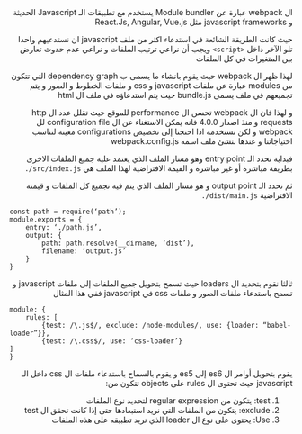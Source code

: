 <div dir="rtl">
ال webpack عبارة عن Module bundler يستخدم مع تطبيقات الـ Javascript الحديثة و javascript frameworks مثل React.Js, Angular, Vue.js

حيث كانت الطريقة الشائعة في استدعاء اكثر من ملف javascript ان نستدعيهم واحدا تلو الآخر داخل `<script>` ويجب أن نراعي ترتيب الملفات و نراعي عدم حدوث تعارض بين المتغيرات في كل الملفات

لهذا ظهر ال webpack حيث يقوم بانشاء ما يسمى ب dependency graph التي تتكون من modules عبارة عن ملفات javascript و css و ملفات الخطوط و الصور و يتم تجميعهم في ملف يسمى bundle.js حيث يتم استدعاؤه في ملف ال html

و لهذا فان ال webpack تحسن ال performance للموقع حيث تقلل عدد ال http requests
و منذ اصدار 4.0.0 فانه يمكن الاستغناء عن ال configuration file لل webpack و لكن نستخدمه اذا احتجنا إلى تخصيص configurations معينة لتناسب احتياجاتنا و عندها ننشئ ملف اسمه webpack.config.js

فبداية نحدد الـ entry point وهو مسار الملف الذي يعتمد عليه جميع الملفات الاخرى بطريقة مباشرة أو غير مباشرة و القيمة الافتراضية لهذا الملف هي `src/index.js/.`

ثم نحدد الـ output point و هو مسار الملف الذي يتم فيه تجميع كل الملفات و قيمته الافتراضية `dist/main.js/.`

</div>

```
const path = require(‘path’);
module.exports = {
	entry: ‘./path.js’,
	output: {
		path: path.resolve(__dirname, ‘dist’),
		filename: ‘output.js’
	}
}
```
<div dir="rtl">
ثالثا نقوم بتحديد ال loaders حيث تسمح بتحويل جميع الملفات إلى ملفات javascript و تسمح باستدعاء ملفات الصور و ملفات css في javascript ففي هذا المثال
</div>

```
module: {
	rules: [
		{test: /\.js$/, exclude: /node-modules/, use: {loader: “babel-loader”}},
		{test: /\.css$/, use: ‘css-loader’}
]
}
```
<div dir="rtl">

يقوم بتحويل أوامر ال es6 إلى es5 و يقوم بالسماح باستدعاء ملفات ال css داخل الـ javascript
حيث تحتوى ال rules على objects تتكون من:
1)	 test: يتكون من regular expression لتحديد نوع الملفات 
2)	exclude: يتكون من الملفات التي نريد استبعادها حتى إذا كانت تحقق ال test
3)	Use: يحتوى على نوع ال loader الذي نريد تطبيقه على هذه الملفات
</div>

